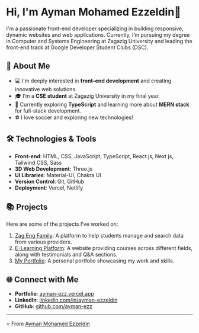 # Hi, I'm Ayman Mohamed Ezzeldin💚

I'm a passionate front-end developer specializing in building responsive, dynamic websites and web applications. Currently, I’m pursuing my degree in Computer and Systems Engineering at Zagazig University and leading the front-end track at Google Developer Student Clubs (DSC).

## 🚀 About Me

- 💻 I'm deeply interested in **front-end development** and creating innovative web solutions.
- 🎓 I’m a **CSE student** at Zagazig University in my final year.
- 🌱 Currently exploring **TypeScript** and learning more about **MERN stack** for full-stack development.
- ⚽ I love soccer and exploring new technologies!

## 🛠️ Technologies & Tools

- **Front-end**: HTML, CSS, JavaScript, TypeScript, React.js, Next js, Tailwind CSS, Sass
- **3D Web Development**: Three.js
- **UI Libraries**: Material-UI, Chakra UI
- **Version Control**: Git, GitHub
- **Deployment**: Vercel, Netlify

## 📚 Projects

Here are some of the projects I've worked on:

1. [Zag Eng Family](https://zag-eng-family.vercel.app/): A platform to help students manage and search data from various providers.
2. [E-Learning Platform](https://e-learning-app-six.vercel.app/): A website providing courses across different fields, along with testimonials and Q&A sections.
3. [My Portfolio](https://ayman-ezz.vercel.app/): A personal portfolio showcasing my work and skills.

## 🌐 Connect with Me

- **Portfolio**: [ayman-ezz.vercel.app](https://ayman-ezz.vercel.app/)
- **LinkedIn**: [linkedin.com/in/ayman-ezzeldin](https://linkedin.com/in/ayman-ezzeldin)
- **GitHub**: [github.com/ayman-ezz](https://github.com/ayman-ezz)

---

⭐️ From [Ayman Mohamed Ezzeldin](https://github.com/ayman-ezz)
